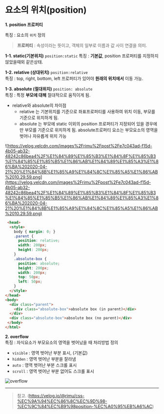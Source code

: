 # **요소의 위치(position)**


**1.  position 프로퍼티**   

특징 : 요소의 `위치` 정의   
> **프로퍼티** : 속성이라는 뜻이고, 객체의 일부로 이름과 값 사이 연결을 의미.

**1-1. static(기본위치)**
     `position:static`
    특징 : **기본값**, position 프로퍼티를 지정하지 않았을때외 같은상태.

**1-2. relative (상대위치)**
    `position:relative`  
    특징 : top, right, bottom, left 프로퍼티가 있어야 **원래의 위치에서** 이동 가능.

**1-3. absolute (절대위치)**
    `position: absolute`   
    특징 : 특정 **부모에 대해** 절대적으로 움직이게 됨.

  - relative와 absolute의 차이점
       - relative 는 기본위치를 기준으로 좌표프로퍼티를 사용하여 위치 이동, 부모를 기준으로 위치하게 됨.   
       - absolute 는 부모에 static 이외의 position 프로퍼티가 지정되어 있을 경우에만 부모를 기준으로 위치하게 됨. 
    absolute프로퍼티 요소는 부모요소의 영역을 벗어나 자유롭게 위치 가능

![https://velog.velcdn.com/images%2Frimu%2Fpost%2Fe7c043ad-f15d-4b05-ab32-48242c86bea4%2F%E1%84%89%E1%85%B3%E1%84%8F%E1%85%B3%E1%84%85%E1%85%B5%E1%86%AB%E1%84%89%E1%85%A3%E1%86%BA%202020-04-21%20%E1%84%8B%E1%85%A9%E1%84%8C%E1%85%A5%E1%86%AB%2010.29.59.png](https://velog.velcdn.com/images%2Frimu%2Fpost%2Fe7c043ad-f15d-4b05-ab32-48242c86bea4%2F%E1%84%89%E1%85%B3%E1%84%8F%E1%85%B3%E1%84%85%E1%85%B5%E1%86%AB%E1%84%89%E1%85%A3%E1%86%BA%202020-04-21%20%E1%84%8B%E1%85%A9%E1%84%8C%E1%85%A5%E1%86%AB%2010.29.59.png)

```html
 <head>
  <style>
    body { margin: 0; }
    .parent {
      position: relative;
      width: 200px;
      height: 200px;
    }
    .absolute-box {
      position: absolute;
      height: 200px; 
      width: 200px;
      top: 50px; 
      left: 50px;
    }
  </style>
</head>
<body>
  <div class="parent">
    <div class="absolute-box">absolute box (in parent)</div>
  </div>
  <div class="absolute-box">absolute box (no parent)</div>
 </body>
</html>
```   


**2. overflow**   
특징 : 자식요소가 부모요소의 영역을 벗어났을 때 처리방법 정의

  - `visible` : 영역 벗어난 부분 표시, (기본값)
  - `hidden` : 영역 벗어난 부분을 잘라냄
  - `auto` : 영역 벗어난 부분 스크롤 표시
  - `scroll` : 영역 벗어난 부분 없어도 스크롤 표시

![overflow](https://velog.velcdn.com/images%2Frimu%2Fpost%2Fc7dbc158-1eaa-42ef-904c-4c189b2af701%2F%E1%84%89%E1%85%B3%E1%84%8F%E1%85%B3%E1%84%85%E1%85%B5%E1%86%AB%E1%84%89%E1%85%A3%E1%86%BA%202020-04-21%20%E1%84%8B%E1%85%A9%E1%84%8C%E1%85%A5%E1%86%AB%2010.54.53.png)

***
> 참고. (https://velog.io/@rimu/css-%EC%9A%94%EC%86%8C%EC%9D%98-%EC%9C%84%EC%B9%98position-%EC%A0%95%EB%A6%AC)

    
    
    

